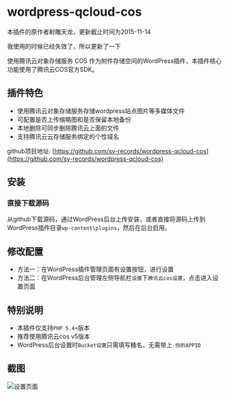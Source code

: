 # wordpress-qcloud-cos

本插件的原作者射雕天龙，更新截止时间为2015-11-14

我使用的时候已经失效了，所以更新了一下

使用腾讯云对象存储服务 COS 作为附件存储空间的WordPress插件，本插件核心功能使用了腾讯云COS官方SDK。

## 插件特色

* 使用腾讯云对象存储服务存储wordpress站点图片等多媒体文件
* 可配置是否上传缩略图和是否保留本地备份
* 本地删除可同步删除腾讯云上面的文件
* 支持腾讯云云存储服务绑定的个性域名

github项目地址:  [https://github.com/sy-records/wordpress-qcloud-cos](https://github.com/sy-records/wordpress-qcloud-cos)


## 安装
### 直接下载源码
从github下载源码，通过WordPress后台上传安装，或者直接将源码上传到WordPress插件目录`wp-content\plugins`，然后在后台启用。

## 修改配置
* 方法一：在WordPress插件管理页面有设置按钮，进行设置
* 方法二：在WordPress后台管理左侧导航栏`设置`下`腾讯云cos设置`，点击进入设置页面

## 特别说明
* 本插件仅支持`PHP 5.4+`版本
* 推荐使用腾讯云cos v5版本
* WordPress后台设置时`Bucket设置`只需填写桶名，无需带上`-你的APPID`

## 截图
![设置页面](https://raw.githubusercontent.com/sy-records/wordpress-qcloud-cos/master/screenshot-1.png)
